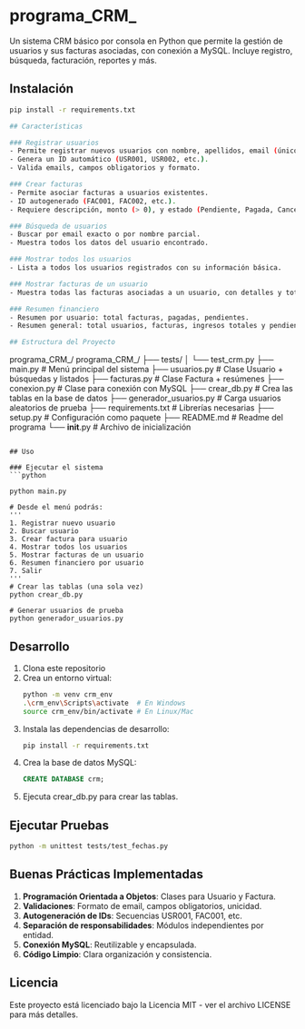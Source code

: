 # programa_CRM_

Un sistema CRM básico por consola en Python que permite la gestión de usuarios y sus facturas asociadas, con conexión a MySQL. Incluye registro, búsqueda, facturación, reportes y más.

## Instalación

```bash
pip install -r requirements.txt

## Características

### Registrar usuarios
- Permite registrar nuevos usuarios con nombre, apellidos, email (único), teléfono y dirección.
- Genera un ID automático (USR001, USR002, etc.).
- Valida emails, campos obligatorios y formato.

### Crear facturas
- Permite asociar facturas a usuarios existentes.
- ID autogenerado (FAC001, FAC002, etc.).
- Requiere descripción, monto (> 0), y estado (Pendiente, Pagada, Cancelada).

### Búsqueda de usuarios
- Buscar por email exacto o por nombre parcial.
- Muestra todos los datos del usuario encontrado.

### Mostrar todos los usuarios
- Lista a todos los usuarios registrados con su información básica.

### Mostrar facturas de un usuario
- Muestra todas las facturas asociadas a un usuario, con detalles y totales.

### Resumen financiero
- Resumen por usuario: total facturas, pagadas, pendientes.
- Resumen general: total usuarios, facturas, ingresos totales y pendientes.

## Estructura del Proyecto

```
programa_CRM_/
programa_CRM_/
├── tests/
│   └── test_crm.py
├── main.py                 # Menú principal del sistema
├── usuarios.py             # Clase Usuario + búsquedas y listados
├── facturas.py             # Clase Factura + resúmenes
├── conexion.py             # Clase para conexión con MySQL
├── crear_db.py             # Crea las tablas en la base de datos
├── generador_usuarios.py   # Carga usuarios aleatorios de prueba
├── requirements.txt        # Librerías necesarias
├── setup.py                # Configuración como paquete
├── README.md               # Readme del programa
└── __init__.py             # Archivo de inicialización
```

## Uso

### Ejecutar el sistema
```python

python main.py

# Desde el menú podrás:
'''
1. Registrar nuevo usuario
2. Buscar usuario
3. Crear factura para usuario
4. Mostrar todos los usuarios
5. Mostrar facturas de un usuario
6. Resumen financiero por usuario
7. Salir
'''
# Crear las tablas (una sola vez)
python crear_db.py

# Generar usuarios de prueba
python generador_usuarios.py
```

## Desarrollo

1. Clona este repositorio
2. Crea un entorno virtual:
   ```bash
   python -m venv crm_env
   .\crm_env\Scripts\activate  # En Windows
   source crm_env/bin/activate # En Linux/Mac
   ```
3. Instala las dependencias de desarrollo:
   ```bash
   pip install -r requirements.txt
   ```
4. Crea la base de datos MySQL:
   ```sql
   CREATE DATABASE crm;
   ```
5. Ejecuta crear_db.py para crear las tablas.

## Ejecutar Pruebas

```bash
python -m unittest tests/test_fechas.py
```

## Buenas Prácticas Implementadas

1. **Programación Orientada a Objetos**: Clases para Usuario y Factura.
2. **Validaciones**: Formato de email, campos obligatorios, unicidad.
3. **Autogeneración de IDs**: Secuencias USR001, FAC001, etc.
4. **Separación de responsabilidades**: Módulos independientes por entidad.
5. **Conexión MySQL**: Reutilizable y encapsulada.
6. **Código Limpio**: Clara organización y consistencia.

## Licencia

Este proyecto está licenciado bajo la Licencia MIT - ver el archivo LICENSE para más detalles.